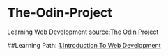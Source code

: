# The-Odin-Project
Learning Web Development
[source:The Odin Project](http://www.theodinproject.com/)

##Learning Path:
[1.Introduction To Web Development](http://www.theodinproject.com/introduction-to-web-development)